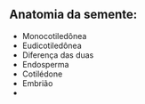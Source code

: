 
## Anatomia da semente:

- Monocotiledônea
- Eudicotiledônea 
- Diferença das duas
- Endosperma
- Cotilédone
- Embrião
- 
